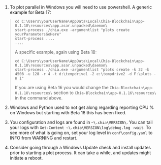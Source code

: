 1. To plot parallel in Windows you will need to use powershell. A generic example for Beta 17:
> ```
> cd C:\Users\yourUserName\AppData\Local\Chia-Blockchain\app-0.1.18\resources\app.asar.unpacked\daemon\
> start-process ./chia.exe -argumentlist "plots create yourParametersGoHere"
> start-process ....
> ....
> ```
>
> A specific example, again using Beta 18:
> ```
> cd C:\Users\yourUserName\AppData\Local\Chia-Blockchain\app-0.1.18\resources\app.asar.unpacked\daemon\
> start-process ./chia.exe -argumentlist "plots create -k 32 -b 4508 -u 128 -r 4 -t d:\tempdrive1 -2 e:\tempdrive2 -d F:\plots -n 1"
> ```
> If you are using Beta 16 you would change the `Chia-Blockchain\app-0.1.18\resources\` section to `Chia-Blockchain\app-0.1.16\resources\` in the command above.

2. Windows and Python used to not get along regarding reporting CPU % on Windows but starting with Beta 18 this has been fixed.

3. You configuration and logs are found in `~\.chia\VERSION\`. You can tail your logs with `Get-Content ~\.chia\VERSION\log\debug.log -wait`. To see more of what is going on, set your log level in `conf\config.yaml` to INFO from WARNING and restart.

4. Consider going through a Windows Update check and install updates prior to starting a plot process. It can take a while, and updates might initiate a reboot.